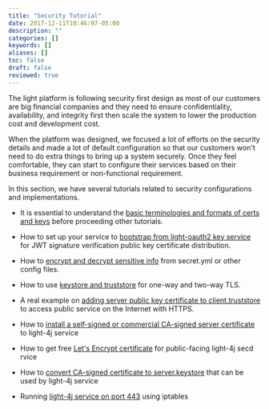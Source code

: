 ```yaml
---
title: "Security Tutorial"
date: 2017-12-11T10:46:07-05:00
description: ""
categories: []
keywords: []
aliases: []
toc: false
draft: false
reviewed: true
---
```


The light platform is following security first design as most of our customers are big financial companies and they need to ensure confidentiality, availability, and integrity first then scale the system to lower the production cost and development cost. 

When the platform was designed, we focused a lot of efforts on the security details and made a lot of default configuration so that our customers won't need to do extra things to bring up a system securely. Once they feel comfortable, they can start to configure their services based on their business requirement or non-functional requirement. 

In this section, we have several tutorials related to security configurations and implementations. 

* It is essential to understand the [basic terminologies and formats of certs and keys][] before proceeding other tutorials.

* How to set up your service to [bootstrap from light-oauth2 key service][] for JWT signature verification public key certificate distribution.

* How to [encrypt and decrypt sensitive info][] from secret.yml or other config files. 

* How to use [keystore and truststore][] for one-way and two-way TLS.

* A real example on [adding server public key certificate to client.truststore][] to access public service on the Internet with HTTPS.

* How to [install a self-signed or commercial CA-signed server certificate][] to light-4j service

* How to get free [Let's Encrypt certificate][] for public-facing light-4j secd rvice

* How to [convert CA-signed certificate to server.keystore][] that can be used by light-4j service

* Running [light-4j service on port 443][] using iptables

[bootstrap from light-oauth2 key service]: /tutorial/security/bootstrap-from-key-service/
[encrypt and decrypt sensitive info]: /tutorial/security/encrypt-decrypt/
[keystore and truststore]: /tutorial/security/keystore-truststore/
[adding server public key certificate to client.truststore]: /tutorial/security/publickey-truststore/
[Install a self-signed or commercial CA-signed server certificate]: /tutorial/security/install-certificate/
[Let's Encrypt certificate]: /tutorial/security/lets-encrypt/
[convert CA-signed certificate to server.keystore]: /tutorial/security/ca-certificate/
[basic terminologies and formats of certs and keys]: /tutorial/security/term-format/
[light-4j service on port 443]: /tutorial/security/port443/

